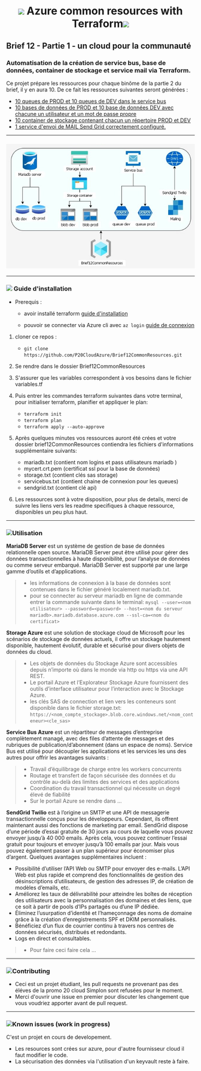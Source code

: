 # <p align="center"><img src="https://img.icons8.com/fluency/48/000000/azure-1.png"/> Azure common resources with Terraform<img src="https://img.icons8.com/fluency/48/000000/terraform.png"/></p>

## Brief 12 - Partie 1 - un cloud pour la communauté

### Automatisation de la création de service bus, base de données, container de stockage et service mail via Terraform. 

Ce projet prépare les ressources pour chaque binôme de la partie 2 du brief,  il y en aura 10.
De ce fait les ressources suivantes seront générées :

* [10 queues de PROD et 10 queues de DEV dans le service bus](servicebus.md)
* [10 bases de données de PROD et 10 base de données DEV avec chacune un utilisateur et un mot de passe propre](mariadb.md)
* [10 container de stockage contenant chacun un répertoire PROD et DEV](storage.md)
* [1 service d'envoi de MAIL Send Grid correctement configuré.](sendgrid.md)


---
### <p align="center">![diagram](/mariadb/images/diagramv1.jpg)</p>

---
### <img src="https://img.icons8.com/cotton/40/000000/settings--v1.png"/>	Guide d'installation

- Prerequis :

	- avoir installé terraform [guide d'installation](https://learn.hashicorp.com/tutorials/terraform/install-cli)

	- pouvoir se connecter via Azure cli avec `az login` [guide de connexion](https://learn.microsoft.com/en-us/cli/azure/authenticate-azure-cli)


1. cloner ce repos : 
	- `git clone https://github.com/P20CloudAzure/Brief12CommonResources.git`
2. Se rendre dans le dossier Brief12CommonResources
3. S'assurer que les variables correspondent à vos besoins dans le fichier variables.tf
4. Puis entrer les commandes terraform suivantes dans votre terminal, pour initialiser terraform, planifier et appliquer le plan:
	- `terraform init`  
	- `terraform plan`
	- `terraform apply --auto-approve`

5. Après quelques minutes vos ressources auront été crées et votre dossier brief12CommonResources contiendra les fichiers d'informations supplémentaire suivants:
	- mariadb.txt (contient nom logins et pass utilisateurs mariadb )
	- mycert.crt.pem (certificat ssl pour la base de données)
	- storage.txt (contient clés sas storage)
	- servicebus.txt (contient chaine de connexion pour les queues)
	- sendgrid.txt (contient clé api)
	
6. Les ressources sont à votre disposition, pour plus de details, merci de suivre les liens vers les readme specifiques à chaque ressource, disponibles  un peu plus haut.

---
### <img src="https://img.icons8.com/external-smashingstocks-outline-color-smashing-stocks/45/000000/external-interactive-networking-smashingstocks-outline-color-smashing-stocks.png"/>Utilisation

**MariaDB Server** est un système de gestion de base de données relationnelle open source.
MariaDB Server peut être utilisé pour gérer des données transactionnelles à haute disponibilité, pour l’analyse de données ou comme serveur embarqué. MariaDB Server est supporté par une large gamme d’outils et d’applications.
>- les informations de connexion à la base de données sont contenues dans le fichier généré localement mariadb.txt.
>- pour se connecter au serveur mariadb en ligne de commande entrer la commande suivante dans le terminal:
>`mysql --user=<nom utilisateur> --password=<password> --host=<nom du serveur mariadb>.mariadb.database.azure.com --ssl-ca=<nom du certificat>`

**Storage Azure** est une solution de stockage cloud de Microsoft pour les scénarios de stockage de données actuels, il offre un stockage hautement disponible, hautement évolutif, durable et sécurisé pour divers objets de données du cloud.
>- Les objets de données du Stockage Azure sont accessibles depuis n’importe où dans le monde via http ou https via une API REST. 
>- Le portail Azure et l’Explorateur Stockage Azure fournissent des outils d’interface utilisateur pour l’interaction avec le Stockage Azure.
>- les clés SAS de connection et lien vers les conteneurs sont disponible dans le fichier storage.txt:
>`https://<nom_compte_stockage>.blob.core.windows.net/<nom_conteneur><cle_sas>`

**Service Bus Azure** est un répartiteur de messages d’entreprise complètement managé, avec des files d’attente de messages et des rubriques de publication/d’abonnement (dans un espace de noms). Service Bus est utilisé pour découpler les applications et les services les uns des autres pour offrir les avantages suivants :
>- Travail d’équilibrage de charge entre les workers concurrents
>- Routage et transfert de façon sécurisée des données et du contrôle au-delà des limites des services et des applications
>- Coordination du travail transactionnel qui nécessite un degré élevé de fiabilité
>- Sur le portail Azure se rendre dans ...

**SendGrid Twilio** est à l’origine un SMTP et une API de messagerie transactionnelle conçus pour les développeurs. Cependant, ils offrent maintenant aussi des fonctions de marketing par email.
SendGrid dispose d’une période d’essai gratuite de 30 jours au cours de laquelle vous pouvez envoyer jusqu’à 40 000 emails. Après cela, vous pouvez continuer l’essai gratuit pour toujours et envoyer jusqu’à 100 emails par jour.
Mais vous pouvez également passer à un plan supérieur pour économiser plus d’argent.
Quelques avantages supplémentaires incluent :
- Possibilité d’utiliser l’API Web ou SMTP pour envoyer des e-mails. L’API Web est plus rapide et comprend des fonctionnalités de gestion des désinscriptions d’utilisateurs, de gestion des adresses IP, de création de modèles d’emails, etc.
- Améliorez les taux de délivrabilité pour atteindre les boîtes de réception des utilisateurs avec la personnalisation des domaines et des liens, que ce soit à partir de pools d’IPs partagés ou d’une IP dédiée.
- Éliminez l’usurpation d’identité et l’hameçonnage des noms de domaine grâce à la création d’enregistrements SPF et DKIM personnalisés.
- Bénéficiez d’un flux de courrier continu à travers nos centres de données sécurisés, distribués et redondants.
- Logs en direct et consultables.
>- Pour faire ceci faire cela ...



---
### <img src="https://img.icons8.com/external-flaticons-lineal-color-flat-icons/40/000000/external-contribution-achievements-flaticons-lineal-color-flat-icons.png"/>Contributing
- Ceci est un projet étudiant, les pull requests ne provenant pas des éléves de la promo 20 cloud Simplon sont refusées pour le moment. 
- Merci d'ouvrir une issue en premier pour discuter les changement que vous voudriez apporter avant de pull request.

---
### <img src="https://img.icons8.com/external-flaticons-flat-flat-icons/40/000000/external-fire-extinguisher-wayfinding-flaticons-flat-flat-icons.png"/>Known issues (work in progress)

C'est un projet en cours de developement.
- Les resources sont crées sur azure, pour d'autre fournisseur cloud il faut modifier le code.
- La sécurisation des données via l'utilisation d'un keyvault reste à faire.
